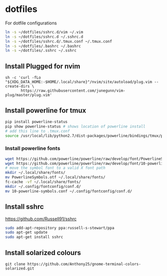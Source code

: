# dotfiles
For dotfile configurations

```bash
ln -s ~/dotfiles/sshrc.d/vim ~/.vim
ln -s ~/dotfiles/sshrc.d ~/.sshrc.d
ln -s ~/dotfiles/sshrc.d/.tmux.conf ~/.tmux.conf
ln -s ~/dotfiles/.bashrc ~/.bashrc
ln -s ~/dotfiles/.sshrc ~/.sshrc
```

## Install Plugged for nvim

```
sh -c 'curl -fLo "${XDG_DATA_HOME:-$HOME/.local/share}"/nvim/site/autoload/plug.vim --create-dirs \
       https://raw.githubusercontent.com/junegunn/vim-plug/master/plug.vim'
```

## Install powerline for tmux
```bash
pip install powerline-status
pip show powerline-status # shows location of powerline install
# add this line to .tmux.conf
source /usr/local/lib/python2.7/dist-packages/powerline/bindings/tmux/powerline.conf
```
### Install powerline fonts
```bash
wget https://github.com/powerline/powerline/raw/develop/font/PowerlineSymbols.otf
wget https://github.com/powerline/powerline/raw/develop/font/10-powerline-symbols.conf
# move the symbol font to a valid X font path
mkdir ~/.local/share/fonts/
mv PowerlineSymbols.otf ~/.local/share/fonts/
fc-cache -vf ~/.local/share/fonts/
mkdir ~/.config/fontconfig/conf.d/
mv 10-powerline-symbols.conf ~/.config/fontconfig/conf.d/
```

## Install sshrc

https://github.com/Russell91/sshrc

```bash
sudo add-apt-repository ppa:russell-s-stewart/ppa
sudo apt-get update
sudo apt-get install sshrc
```

## Install solarized colours
`git clone https://github.com/Anthony25/gnome-terminal-colors-solarized.git`
